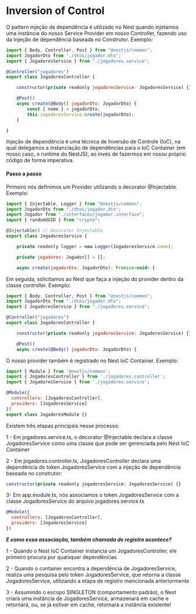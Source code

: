 # Inversion of Control

O pattern injeção de dependência é utilizado no Nest quando injetamos uma instância do nosso Service Provider em nosso Controller, fazendo uso da Injeção de dependência baseada no Construtor. Exemplo:

```javascript
import { Body, Controller, Post } from "@nestjs/common";
import JogadorDto from "./dtos/jogador.dto";
import { JogadoresService } from "./jogadores.service";

@Controller("jogadores")
export class JogadoresController {

    constructor(private readonly jogadoresService: JogadoresService) {}

    @Post()
    async create(@Body() jogadorDto: JogadorDto) {
        const { nome } = jogadorDto;
        this.jogadoresService.create(jogadorDto);
    }

}
```

Injeção de dependência é uma técnica de Inversão de Controle (IoC), na qual delegamos a instanciação de dependências para o IoC Container (em nosso caso, o runtime do NestJS), ao invés de fazermos em nosso próprio código de forma imperativa.

#### Passo a passo

Primeiro nós definimos um Provider utilizando o decorator @Injectable. Exemplo:

```javascript
import { Injectable, Logger } from "@nestjs/common";
import JogadorDto from "./dtos/jogador.dto";
import Jogador from "./interfaces/jogador.interface";
import { randomUUID } from "crypto";

@Injectable() // Decorator Injectable
export class JogadoresService {

    private readonly logger = new Logger(JogadoresService.name);

    private jogadores: Jogador[] = [];

    async create(jogadorDto: JogadorDto): Promise<void> {
```

Em seguida, solicitamos ao Nest que faça a injeção do provider dentro da classe controller. Exemplo:

```javascript
import { Body, Controller, Post } from "@nestjs/common";
import JogadorDto from "./dtos/jogador.dto";
import { JogadoresService } from "./jogadores.service";

@Controller("jogadores")
export class JogadoresController {

    constructor(private readonly jogadoresService: JogadoresService) {}

    @Post()
    async create(@Body() jogadorDto: JogadorDto) {
```

O nosso provider também é registrado no Nest IoC Container. Exemplo:

```javascript
import { Module } from '@nestjs/common';
import { JogadoresController } from './jogadores.controller';
import { JogadoresService } from './jogadores.service';

@Module({
  controllers: [JogadoresController],
  providers: [JogadoresService]
})
export class JogadoresModule {}
```

Existem três etapas principais nesse processo:

1 - Em jogadores.service.ts, o decorator @Injectable declara a classe JogadoresService como uma classe que pode ser gerenciada pelo Nest IoC Container

2 - Em jogadores.controller.ts, JogadoresController declara uma dependência do token JogadoresService com a injeção de dependência baseada no construtor:

```javascript
constructor(private readonly jogadoresService: JogadoresService) {}
```

3- Em app.module.ts, nós associamos o token JogadoresService com a classe JogadoresService do arquivo jogadores.service.ts

```javascript
@Module({
  controllers: [JogadoresController],
  providers: [JogadoresService]
})
```

_**E como essa associação, também chamada de registro acontece?**_

1 - Quando o Nest IoC Container instancia um JogadoresController, ele primeiro procura por quaisquer dependências

2 - Quando o container encontra a dependência de JogadoresService, realiza uma pesquisa pelo token JogadoresService, que retorna a classe JogadoresService, utilizando a etapa de registro mencionada anteriormente

3 - Assumindo o escopo SINGLETON (comportamento padrão), o Nest criará uma instância de JogadoresService, armazenará em cache e retornará, ou, se já estiver em cache, retornará a instância existente!
